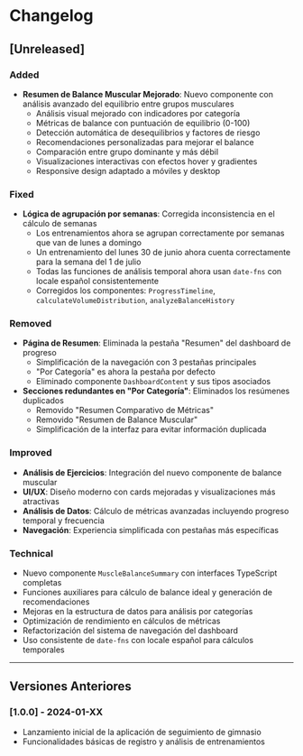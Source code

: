 # Changelog

## [Unreleased]

### Added

- **Resumen de Balance Muscular Mejorado**: Nuevo componente con análisis avanzado del equilibrio entre grupos musculares
  - Análisis visual mejorado con indicadores por categoría
  - Métricas de balance con puntuación de equilibrio (0-100)
  - Detección automática de desequilibrios y factores de riesgo
  - Recomendaciones personalizadas para mejorar el balance
  - Comparación entre grupo dominante y más débil
  - Visualizaciones interactivas con efectos hover y gradientes
  - Responsive design adaptado a móviles y desktop

### Fixed

- **Lógica de agrupación por semanas**: Corregida inconsistencia en el cálculo de semanas
  - Los entrenamientos ahora se agrupan correctamente por semanas que van de lunes a domingo
  - Un entrenamiento del lunes 30 de junio ahora cuenta correctamente para la semana del 1 de julio
  - Todas las funciones de análisis temporal ahora usan `date-fns` con locale español consistentemente
  - Corregidos los componentes: `ProgressTimeline`, `calculateVolumeDistribution`, `analyzeBalanceHistory`

### Removed

- **Página de Resumen**: Eliminada la pestaña "Resumen" del dashboard de progreso
  - Simplificación de la navegación con 3 pestañas principales
  - "Por Categoría" es ahora la pestaña por defecto
  - Eliminado componente `DashboardContent` y sus tipos asociados
- **Secciones redundantes en "Por Categoría"**: Eliminados los resúmenes duplicados
  - Removido "Resumen Comparativo de Métricas"
  - Removido "Resumen de Balance Muscular"
  - Simplificación de la interfaz para evitar información duplicada

### Improved

- **Análisis de Ejercicios**: Integración del nuevo componente de balance muscular
- **UI/UX**: Diseño moderno con cards mejoradas y visualizaciones más atractivas
- **Análisis de Datos**: Cálculo de métricas avanzadas incluyendo progreso temporal y frecuencia
- **Navegación**: Experiencia simplificada con pestañas más específicas

### Technical

- Nuevo componente `MuscleBalanceSummary` con interfaces TypeScript completas
- Funciones auxiliares para cálculo de balance ideal y generación de recomendaciones
- Mejoras en la estructura de datos para análisis por categorías
- Optimización de rendimiento en cálculos de métricas
- Refactorización del sistema de navegación del dashboard
- Uso consistente de `date-fns` con locale español para cálculos temporales

---

## Versiones Anteriores

### [1.0.0] - 2024-01-XX

- Lanzamiento inicial de la aplicación de seguimiento de gimnasio
- Funcionalidades básicas de registro y análisis de entrenamientos
